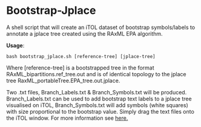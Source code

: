 # Bootstrap-Jplace
A shell script that will create an iTOL dataset of bootstrap symbols/labels to annotate a jplace tree created using the RAxML EPA algorithm.

**Usage**: 
```shell
bash bootstrap_jplace.sh [reference-tree] [jplace-tree]
```
Where \[reference-tree] is a bootstrapped tree in the format RAxML_bipartitions.ref_tree.out and is of identical topology to the jplace tree RaxML_portableTree.EPA_tree.out.jplace.

Two .txt files, Branch_Labels.txt & Branch_Symbols.txt will be produced. Branch_Labels.txt can be used to add bootstrap text labels to a jplace tree visualised on iTOL, Branch_Symbols.txt will add symbols (white squares) with size proportional to the bootstrap value. Simply drag the text files onto the iTOL window.
For more information see [here.](https://itol.embl.de/help.cgi#datasets)
